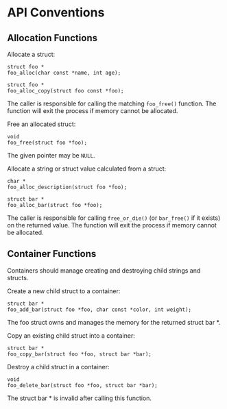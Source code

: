 API Conventions
===============


Allocation Functions
--------------------

Allocate a struct:

    struct foo *
    foo_alloc(char const *name, int age);

    struct foo *
    foo_alloc_copy(struct foo const *foo);

The caller is responsible for calling the matching `foo_free()` function.  The
function will exit the process if memory cannot be allocated.


Free an allocated struct:

    void
    foo_free(struct foo *foo);

The given pointer may be `NULL`.


Allocate a string or struct value calculated from a struct:

    char *
    foo_alloc_description(struct foo *foo);

    struct bar *
    foo_alloc_bar(struct foo *foo);

The caller is responsible for calling `free_or_die()` (or `bar_free()` if it
exists) on the returned value.  The function will exit the process if memory
cannot be allocated.


Container Functions
-------------------

Containers should manage creating and destroying child strings and structs.


Create a new child struct to a container:

    struct bar *
    foo_add_bar(struct foo *foo, char const *color, int weight);

The foo struct owns and manages the memory for the returned struct bar *.


Copy an existing child struct into a container:

    struct bar *
    foo_copy_bar(struct foo *foo, struct bar *bar);


Destroy a child struct in a container:

    void
    foo_delete_bar(struct foo *foo, struct bar *bar);

The struct bar * is invalid after calling this function.
